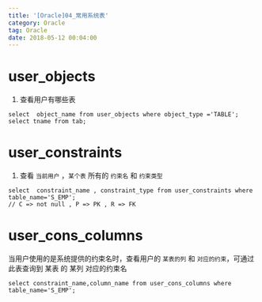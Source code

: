 ```yaml
---
title: '[Oracle]04_常用系统表'
category: Oracle
tag: Oracle
date: 2018-05-12 00:04:00
---
```




# user_objects

1. 查看用户有哪些表
```
select  object_name from user_objects where object_type ='TABLE';
select tname from tab;
```

# user_constraints

1. 查看 `当前用户`  ，`某个表` 所有的 `约束名` 和 `约束类型`

```
select  constraint_name , constraint_type from user_constraints where table_name='S_EMP';
// C => not null , P => PK , R => FK
```

# user_cons_columns

当用户使用的是系统提供的约束名时，查看用户的 `某表的列` 和 `对应的约束`，可通过此表查询到 某表 的 某列 对应的约束名

```
select constraint_name,column_name from user_cons_columns where table_name='S_EMP';
```



